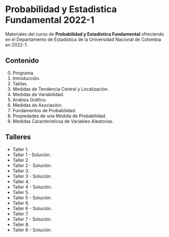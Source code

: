 # Probabilidad y Estadistica Fundamental 2022-1

Materiales del curso de **Probabilidad y Estadística Fundamental** ofreciendo en el Departamento de Estadística de la Universidad Nacional de Colombia en 2022-1.

## Contenido

0. Programa.
1. Introducción.
2. Tablas.
3. Medidas de Tendencia Central y Localización.
4. Medidas de Variabilidad.
5. Análisis Gráfico.
6. Medidas de Asociación.
7. Fundamentos de Probabilidad.
8. Propiedades de una Medida de Probabilidad.
9. Medidas Característicsa de Variables Aleatorias.

## Talleres

- Taller 1.
- Taller 1 - Solución.
- Taller 2.
- Taller 2 - Solución.
- Taller 3.
- Taller 3 - Solución.
- Taller 4.
- Taller 4 - Solución.
- Taller 5.
- Taller 5 - Solución.
- Taller 6.
- Taller 6 - Solución.
- Taller 7.
- Taller 7 - Solución.
- Taller 8.
- Taller 8 - Solución.
